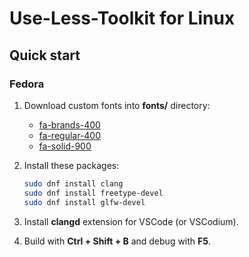 # Use-Less-Toolkit for Linux

## Quick start

### Fedora

1. Download custom fonts into **fonts/** directory:
   * [fa-brands-400](https://github.com/FortAwesome/Font-Awesome/blob/6.x/webfonts/fa-brands-400.ttf)
   * [fa-regular-400](https://github.com/FortAwesome/Font-Awesome/blob/6.x/webfonts/fa-regular-400.ttf)
   * [fa-solid-900](https://github.com/FortAwesome/Font-Awesome/blob/6.x/webfonts/fa-solid-900.ttf)

2. Install these packages:

   ```bash
   sudo dnf install clang
   sudo dnf install freetype-devel
   sudo dnf install glfw-devel
   ```

3. Install **clangd** extension for VSCode (or VSCodium).

4. Build with **Ctrl + Shift + B** and debug with **F5**.